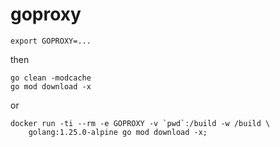 # goproxy

```
export GOPROXY=...
```

then

```
go clean -modcache
go mod download -x
```

or

```
docker run -ti --rm -e GOPROXY -v `pwd`:/build -w /build \
    golang:1.25.0-alpine go mod download -x;
```
